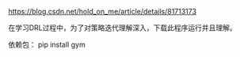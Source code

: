 <https://blog.csdn.net/hold_on_me/article/details/81713173>

在学习DRL过程中，为了对策略迭代理解深入，下载此程序运行并且理解。

依赖包：
pip install gym
